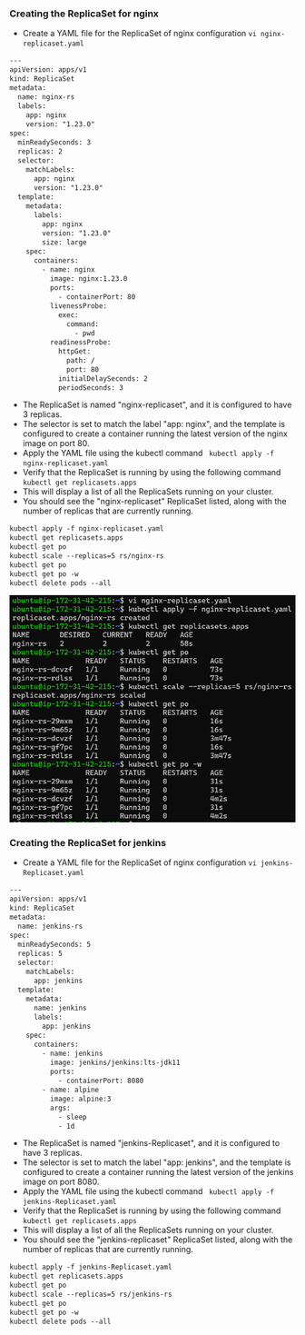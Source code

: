 ### Creating the ReplicaSet for nginx

* Create a YAML file for the ReplicaSet of nginx configuration `vi nginx-replicaset.yaml`

```
---
apiVersion: apps/v1
kind: ReplicaSet
metadata:
  name: nginx-rs
  labels:
    app: nginx
    version: "1.23.0"
spec:
  minReadySeconds: 3
  replicas: 2
  selector:
    matchLabels:
      app: nginx
      version: "1.23.0"
  template:
    metadata:
      labels:
        app: nginx
        version: "1.23.0"
        size: large
    spec:
      containers:
        - name: nginx
          image: nginx:1.23.0
          ports:
            - containerPort: 80
          livenessProbe:
            exec: 
              command: 
                - pwd
          readinessProbe:
            httpGet:
              path: /
              port: 80
            initialDelaySeconds: 2
            periodSeconds: 3
```
* The ReplicaSet is named "nginx-replicaset", and it is configured to have 3 replicas.
* The selector is set to match the label "app: nginx", and the template is configured to create a container running the latest version of the nginx image on port 80.
* Apply the YAML file using the kubectl command ` kubectl apply -f nginx-replicaset.yaml`
* Verify that the ReplicaSet is running by using the following command `kubectl get replicasets.apps`
* This will display a list of all the ReplicaSets running on your cluster.
* You should see the "nginx-replicaset" ReplicaSet listed, along with the number of replicas that are currently running.

```
kubectl apply -f nginx-replicaset.yaml
kubectl get replicasets.apps
kubectl get po
kubectl scale --replicas=5 rs/nginx-rs
kubectl get po
kubectl get po -w
kubectl delete pods --all
```

![preview](./Images/k8s8.png)

### Creating the ReplicaSet for jenkins

* Create a YAML file for the ReplicaSet of nginx configuration `vi jenkins-Replicaset.yaml`
```
---
apiVersion: apps/v1
kind: ReplicaSet
metadata:
  name: jenkins-rs
spec:
  minReadySeconds: 5
  replicas: 5
  selector:
    matchLabels:
      app: jenkins
  template:
    metadata:
      name: jenkins
      labels:
        app: jenkins
    spec:
      containers:
        - name: jenkins
          image: jenkins/jenkins:lts-jdk11
          ports:
            - containerPort: 8080
        - name: alpine
          image: alpine:3
          args:
            - sleep
            - 1d
```
* The ReplicaSet is named "jenkins-Replicaset", and it is configured to have 3 replicas.
* The selector is set to match the label "app: jenkins", and the template is configured to create a container running the latest version of the jenkins image on port 8080.
* Apply the YAML file using the kubectl command ` kubectl apply -f jenkins-Replicaset.yaml`
* Verify that the ReplicaSet is running by using the following command `kubectl get replicasets.apps`
* This will display a list of all the ReplicaSets running on your cluster.
* You should see the "jenkins-replicaset" ReplicaSet listed, along with the number of replicas that are currently running.

```
kubectl apply -f jenkins-Replicaset.yaml
kubectl get replicasets.apps
kubectl get po
kubectl scale --replicas=5 rs/jenkins-rs
kubectl get po
kubectl get po -w
kubectl delete pods --all
```